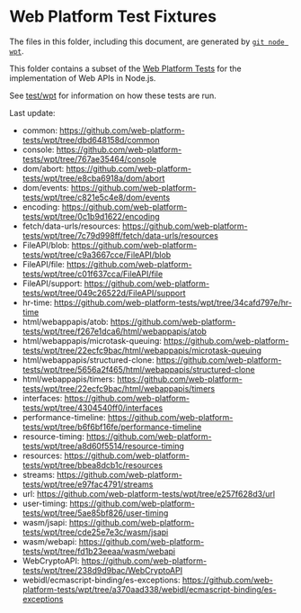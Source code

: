 # Web Platform Test Fixtures

The files in this folder, including this document,
are generated by [`git node wpt`][].

This folder contains a subset of the [Web Platform Tests][] for the
implementation of Web APIs in Node.js.

See [test/wpt](../../wpt/README.md) for information on how these tests are run.

Last update:

- common: https://github.com/web-platform-tests/wpt/tree/dbd648158d/common
- console: https://github.com/web-platform-tests/wpt/tree/767ae35464/console
- dom/abort: https://github.com/web-platform-tests/wpt/tree/e8cba6918a/dom/abort
- dom/events: https://github.com/web-platform-tests/wpt/tree/c821e5c4e8/dom/events
- encoding: https://github.com/web-platform-tests/wpt/tree/0c1b9d1622/encoding
- fetch/data-urls/resources: https://github.com/web-platform-tests/wpt/tree/7c79d998ff/fetch/data-urls/resources
- FileAPI/blob: https://github.com/web-platform-tests/wpt/tree/c9a3667cce/FileAPI/blob
- FileAPI/file: https://github.com/web-platform-tests/wpt/tree/c01f637cca/FileAPI/file
- FileAPI/support: https://github.com/web-platform-tests/wpt/tree/049c26522d/FileAPI/support
- hr-time: https://github.com/web-platform-tests/wpt/tree/34cafd797e/hr-time
- html/webappapis/atob: https://github.com/web-platform-tests/wpt/tree/f267e1dca6/html/webappapis/atob
- html/webappapis/microtask-queuing: https://github.com/web-platform-tests/wpt/tree/22ecfc9bac/html/webappapis/microtask-queuing
- html/webappapis/structured-clone: https://github.com/web-platform-tests/wpt/tree/5656a2f465/html/webappapis/structured-clone
- html/webappapis/timers: https://github.com/web-platform-tests/wpt/tree/22ecfc9bac/html/webappapis/timers
- interfaces: https://github.com/web-platform-tests/wpt/tree/4304540ff0/interfaces
- performance-timeline: https://github.com/web-platform-tests/wpt/tree/b6f6bf16fe/performance-timeline
- resource-timing: https://github.com/web-platform-tests/wpt/tree/a8d60f5514/resource-timing
- resources: https://github.com/web-platform-tests/wpt/tree/bbea8dcb1c/resources
- streams: https://github.com/web-platform-tests/wpt/tree/e97fac4791/streams
- url: https://github.com/web-platform-tests/wpt/tree/e257f628d3/url
- user-timing: https://github.com/web-platform-tests/wpt/tree/5ae85bf826/user-timing
- wasm/jsapi: https://github.com/web-platform-tests/wpt/tree/cde25e7e3c/wasm/jsapi
- wasm/webapi: https://github.com/web-platform-tests/wpt/tree/fd1b23eeaa/wasm/webapi
- WebCryptoAPI: https://github.com/web-platform-tests/wpt/tree/238d9d9bac/WebCryptoAPI
- webidl/ecmascript-binding/es-exceptions: https://github.com/web-platform-tests/wpt/tree/a370aad338/webidl/ecmascript-binding/es-exceptions

[Web Platform Tests]: https://github.com/web-platform-tests/wpt
[`git node wpt`]: https://github.com/nodejs/node-core-utils/blob/main/docs/git-node.md#git-node-wpt

